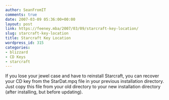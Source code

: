 ```yaml
---
author: SeanFromIT
comments: true
date: 2007-03-09 05:36:00+00:00
layout: post
link: https://feeney.mba/2007/03/09/starcraft-key-location/
slug: starcraft-key-location
title: Starcraft Key Location
wordpress_id: 315
categories:
- blizzard
- CD Keys
- starcraft
---
```


If you lose your jewel case and have to reinstall Starcraft, you can recover your CD key from the StarDat.mpq file in your previous installation directory. Just copy this file from your old directory to your new installation directory (after installing, but before updating).

